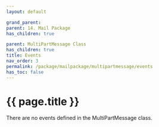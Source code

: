 ```yaml
---
layout: default

grand_parent: 
parent: 14. Mail Package
has_children: true

parent: MultiPartMessage Class
has_children: true
title: Events
nav_order: 3
permalink: /package/mailpackage/multipartmessage/events
has_toc: false
---
```

# {{ page.title }}

There are no events defined in the MultiPartMessage class.